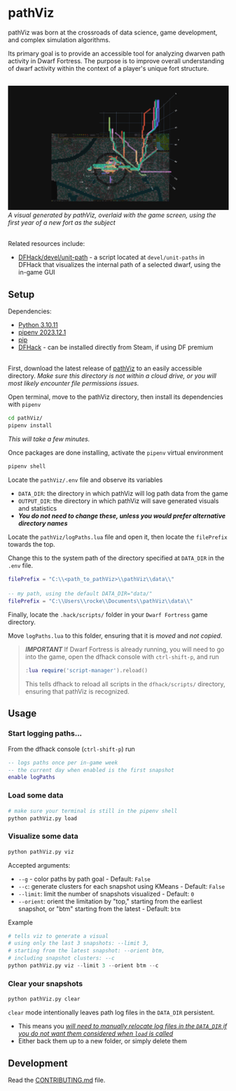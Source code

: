 # pathViz

pathViz was born at the crossroads of data science, game development, and complex simulation algorithms. 

Its primary goal is to provide an accessible tool for analyzing dwarven path activity in Dwarf Fortress. The purpose is to improve overall understanding of dwarf activity within the context of a player's unique fort structure.
<br><br>

![main_screenshot](images/topDown_overlaid.png)
*A visual generated by pathViz, overlaid with the game screen, using the first year of a new fort as the subject*
<br><br>

Related resources include:
- [DFHack/devel/unit-path](https://github.com/DFHack/scripts/blob/master/devel/unit-path.lua) - a script located at `devel/unit-paths` in DFHack that visualizes the internal path of a selected dwarf, using the in-game GUI

## Setup

Dependencies:
- [Python 3.10.11](https://www.python.org/downloads/release/python-31011/)
- [pipenv 2023.12.1](https://pypi.org/project/pipenv/2023.12.1/)
- [pip](https://pypi.org/project/pip/)
- [DFHack](https://docs.dfhack.org/en/stable/docs/Installing.html#installing) - can be installed directly from Steam, if using DF premium
<br><br>

First, download the latest release of [pathViz](https://github.com/crystalfiction/pathViz/releases) to an easily accessible directory. *Make sure this directory is not within a cloud drive, or you will most likely encounter file permissions issues.*

Open terminal, move to the pathViz directory, then install its dependencies with `pipenv`
```bash
cd pathViz/
pipenv install
```

*This will take a few minutes.*

Once packages are done installing, activate the `pipenv` virtual environment
```bash
pipenv shell
```

Locate the `pathViz/.env` file and observe its variables
- `DATA_DIR`: the directory in which pathViz will log path data from the game
- `OUTPUT_DIR`: the directory in which pathViz will save generated visuals and statistics
- ***You do not need to change these, unless you would prefer alternative directory names***


Locate the `pathViz/logPaths.lua` file and open it, then locate the `filePrefix` towards the top. 

Change this to the system path of the directory specified at `DATA_DIR` in the `.env` file.
```lua
filePrefix = "C:\\<path_to_pathViz>\\pathViz\\data\\"

-- my path, using the default DATA_DIR="data/"
filePrefix = "C:\\Users\\rocke\\Documents\\pathViz\\data\\"
```

Finally, locate the `.hack/scripts/` folder in your `Dwarf Fortress` game directory. 

Move `logPaths.lua` to this folder, ensuring that it is _moved_ and _not copied_.

> ***IMPORTANT***
> If Dwarf Fortress is already running, you will need to go into the game, open the dfhack console with `ctrl-shift-p`, and run
> ```lua
> :lua require('script-manager').reload()
> ```
>
> This tells dfhack to reload all scripts in the `dfhack/scripts/` directory, ensuring that pathViz is recognized.



## Usage

### Start logging paths...
From the dfhack console (`ctrl-shift-p`) run
```lua
-- logs paths once per in-game week
-- the current day when enabled is the first snapshot
enable logPaths
```

### Load some data
```py
# make sure your terminal is still in the pipenv shell
python pathViz.py load
```

### Visualize some data
```py
python pathViz.py viz
```

Accepted arguments:
- `--g` - color paths by path goal - Default: `False`
- `--c`: generate clusters for each snapshot using KMeans - Default: `False`
- `--limit`: limit the number of snapshots visualized - Default: `0`
- `--orient`: orient the limitation by "top," starting from the earliest snapshot, or "btm" starting from the latest - Default: `btm`

Example
```py
# tells viz to generate a visual
# using only the last 3 snapshots: --limit 3,
# starting from the latest snapshot: --orient btm,
# including snapshot clusters: --c
python pathViz.py viz --limit 3 --orient btm --c
```

### Clear your snapshots
```py
python pathViz.py clear
```

`clear` mode intentionally leaves path log files in the `DATA_DIR` persistent.
- This means you <u>_will need to manually relocate log files in the `DATA_DIR` if you do not want them considered when `load` is called_</u>
- Either back them up to a new folder, or simply delete them


## Development

Read the [CONTRIBUTING.md](CONTRIBUTING.md) file.